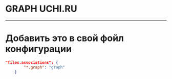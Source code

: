 # GRAPH UCHI.RU
----------
# Добавить это в свой фойл конфигурации
```JSON
"files.associations": {
        "*.graph": "graph"
    }
```

